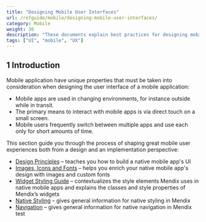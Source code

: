 ```yaml
---
title: "Designing Mobile User Interfaces"
url: /refguide/mobile/designing-mobile-user-interfaces/
category: Mobile
weight: 30
description: "These documents explain best practices for designing mobile UI with Mendix."
tags: ["UI", "mobile", "UX"]
---
```


## 1 Introduction

Mobile application have unique properties that must be taken into consideration when designing the user interface of a mobile application:

* Mobile apps are used in changing environments, for instance outside while in transit.
* The primary means to interact with mobile apps is via direct touch on a small screen.
* Mobile users frequently switch between multiple apps and use each only for short amounts of time.

This section guide you through the process of shaping great mobile user experiences both from a design and an implementation perspective:

* [Design Principles](/refguide/mobile/designing-mobile-user-interfaces/design-principles/) – teaches you how to build a native mobile app's UI
* [Images, Icons and Fonts](/refguide/mobile/designing-mobile-user-interfaces/images-icons-and-fonts/) – helps you enrich your native mobile app's design with images and custom fonts
* [Widget Styling Guide](/refguide/mobile/designing-mobile-user-interfaces/widget-styling-guide/) – contextualizes the style elements Mendix uses in native mobile apps and explains the classes and style properties of Mendix’s widgets
* [Native Styling](/refguide/mobile/designing-mobile-user-interfaces/native-styling/) – gives general information for native styling in Mendix
* [Navigation](/refguide/mobile/designing-mobile-user-interfaces/navigation/) – gives general information for native navigation in Mendix test
